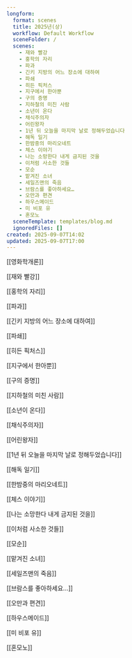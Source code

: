 ```yaml
---
longform:
  format: scenes
  title: 2025년(상)
  workflow: Default Workflow
  sceneFolder: /
  scenes:
    - 재와 빨강
    - 홍학의 자리
    - 파과
    - 긴키 지방의 어느 장소에 대하여
    - 파쇄
    - 히든 픽처스
    - 지구에서 한아뿐
    - 구의 증명
    - 지하철의 미친 사람
    - 소년이 온다
    - 채식주의자
    - 어린왕자
    - 1년 뒤 오늘을 마지막 날로 정해두었습니다
    - 해독 일기
    - 한밤중의 마리오네트
    - 체스 이야기
    - 나는 소망한다 내게 금지된 것을
    - 이처럼 사소한 것들
    - 모순
    - 맡겨진 소녀
    - 세일즈맨의 죽음
    - 브람스를 좋아하세요…
    - 오만과 편견
    - 하우스메이드
    - 미 비포 유
    - 혼모노
  sceneTemplate: templates/blog.md
  ignoredFiles: []
created: 2025-09-07T14:02
updated: 2025-09-07T17:00
---
```

[[영화학개론]]

[[재와 빨강]]

[[홍학의 자리]]

[[파과]]

[[긴키 지방의 어느 장소에 대하여]]

[[파쇄]]

[[히든 픽처스]]

[[지구에서 한아뿐]]

[[구의 증명]]

[[지하철의 미친 사람]]

[[소년이 온다]]

[[채식주의자]]

[[어린왕자]]

[[1년 뒤 오늘을 마지막 날로 정해두었습니다]]

[[해독 일기]]

[[한밤중의 마리오네트]]

[[체스 이야기]]

[[나는 소망한다 내게 금지된 것을]]

[[이처럼 사소한 것들]]

[[모순]]

[[맡겨진 소녀]]

[[세일즈맨의 죽음]]

[[브람스를 좋아하세요…]]

[[오만과 편견]]

[[하우스메이드]]

[[미 비포 유]]

[[혼모노]]